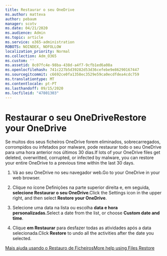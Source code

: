 ```yaml
---
title: Restaurar o seu OneDrive
ms.author: matteva
author: pebaum
manager: scotv
ms.date: 04/21/2020
ms.audience: Admin
ms.topic: article
ms.service: o365-administration
ROBOTS: NOINDEX, NOFOLLOW
localization_priority: Normal
ms.collection: Adm_O365
ms.custom: ''
ms.assetid: 8c07fc4e-98ba-438d-a4f7-9cfb1ed6a08a
ms.openlocfilehash: 741c227b5d39282d53d36cefebe9e86290167447
ms.sourcegitcommit: c6692ce0fa1358ec3529e59ca0ecdfdea4cdc759
ms.translationtype: MT
ms.contentlocale: pt-PT
ms.lasthandoff: 09/15/2020
ms.locfileid: "47801303"
---
```

# <a name="restore-your-onedrive"></a><span data-ttu-id="d19e8-102">Restaurar o seu OneDrive</span><span class="sxs-lookup"><span data-stu-id="d19e8-102">Restore your OneDrive</span></span>

<span data-ttu-id="d19e8-103">Se muitos dos seus ficheiros OneDrive forem eliminados, sobrecarregados, corrompidos ou infetados por malware, pode restaurar todo o seu OneDrive para uma hora anterior nos últimos 30 dias.</span><span class="sxs-lookup"><span data-stu-id="d19e8-103">If lots of your OneDrive files get deleted, overwritted, corrupted, or infected by malware, you can restore your entire OneDrive to a previous time within the last 30 days.</span></span>
  
1. <span data-ttu-id="d19e8-104">Vá ao seu OneDrive no seu navegador web.</span><span class="sxs-lookup"><span data-stu-id="d19e8-104">Go to your OneDrive in your web browser.</span></span>
    
2. <span data-ttu-id="d19e8-105">Clique no ícone Definições na parte superior direita e, em seguida, **selecione Restaurar o seu OneDrive**.</span><span class="sxs-lookup"><span data-stu-id="d19e8-105">Click the Settings icon in the upper right, and then select **Restore your OneDrive**.</span></span>
    
3. <span data-ttu-id="d19e8-106">Selecione uma data na lista ou escolha **data e hora personalizadas.**</span><span class="sxs-lookup"><span data-stu-id="d19e8-106">Select a date from the list, or choose **Custom date and time**.</span></span>
    
4. <span data-ttu-id="d19e8-107">Clique **em Restaurar** para desfazer todas as atividades após a data selecionada.</span><span class="sxs-lookup"><span data-stu-id="d19e8-107">Click **Restore** to undo all the activities after the date you selected.</span></span> 
    
[<span data-ttu-id="d19e8-108">Mais ajuda usando o Restauro de Ficheiros</span><span class="sxs-lookup"><span data-stu-id="d19e8-108">More help using Files Restore</span></span>](https://go.microsoft.com/fwlink/?linkid=872874)
  

